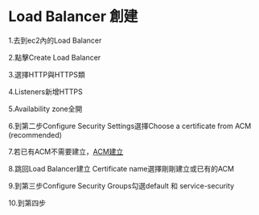 # Load Balancer 創建

1.去到ec2內的Load Balancer

2.點擊Create Load Balancer

3.選擇HTTP與HTTPS類

4.Listeners新增HTTPS

5.Availability zone全開

6.到第二步Configure Security Settings選擇Choose a certificate from ACM \(recommended\)

7.若已有ACM不需要建立，[ACM建立](acm-jian-li.md)

8.跳回Load Balancer建立 Certificate name選擇剛剛建立或已有的ACM

9.到第三步Configure Security Groups勾選default 和 service-security

10.到第四步

